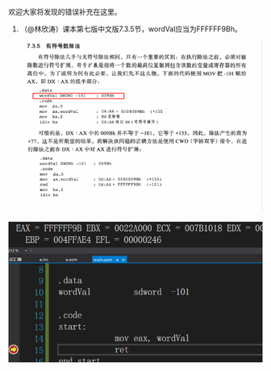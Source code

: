 欢迎大家将发现的错误补充在这里。

1. （@林欣涛）课本第七版中文版7.3.5节，wordVal应当为FFFFFF9Bh。

![image-20221018145851466](课本错误说明.assets/image-20221018145851466.png)

![image-20221018150010518](课本错误说明.assets/image-20221018150010518.png)